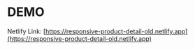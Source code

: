 # DEMO

Netlify Link: [https://responsive-product-detail-old.netlify.app](https://responsive-product-detail-old.netlify.app)